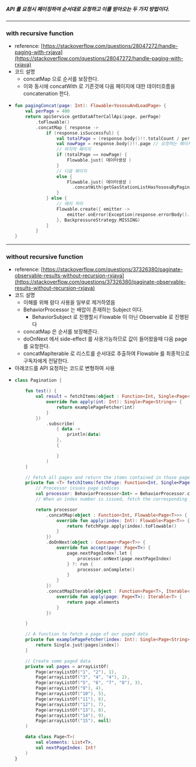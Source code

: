 ##### API 를 요청시 페이징하여 순서대로 요청하고 이를 받아오는 두 가지 방법이다.
---
### with recursive function
* reference: [https://stackoverflow.com/questions/28047272/handle-paging-with-rxjava](https://stackoverflow.com/questions/28047272/handle-paging-with-rxjava)
* 코드 설명
  * concatMap 으로 순서를 보장한다.
  * 이와 동시에 concatWith 로 기존것에 다음 페이지에 대한 데이터흐름을 concatenation 한다.
* ```kotlin
  fun pagingConcat(page: Int): Flowable<YososuAndLoadPage> {
      val perPage = 400
      return apiService.getDataAfterCallApi(page, perPage)
          .toFlowable()
          .concatMap { response ->
              if (response.isSuccessful) {
                  val totalPage = (response.body()!!.totalCount / perPage) + 1 // 요청하는 페이지에서 주거나 추측하거나 다른방법
                  val nowPage = response.body()!!.page // 요청하는 페이지에 맞추어서 변형
                  // 마지막 페이지
                  if (totalPage == nowPage) {
                      Flowable.just( 데이터생성 )
                  }
                  // 다음 페이지
                  else {
                      Flowable.just( 데이터생성 )
                        .concatWith(getGasStationListHasYososuByPagingConcat(page = nowPage + 1))
                  }
              } else {
                  // 에러 처리
                  Flowable.create({ emitter ->
                      emitter.onError(Exception(response.errorBody().toString()))
                  }, BackpressureStrategy.MISSING)
              }
          }
  }
---
### without recursive function
* reference: [https://stackoverflow.com/questions/37326380/paginate-observable-results-without-recursion-rxjava](https://stackoverflow.com/questions/37326380/paginate-observable-results-without-recursion-rxjava)
* 코드 설명
  * 이해를 위해 람다 사용을 일부로 제거하였음
  * BehaviorProcessor 는 배압이 존재하는 Subject 이다.
    * BehaviorSubject 로 진행할시 Flowable 이 아닌 Observable 로 진행된다
  * concatMap 은 순서를 보장해준다.
  * doOnNext 에서 side-effect 를 사용가능하므로 값이 들어왔을때 다음 page 를 요청한다.
  * concatMapIterable 로 리스트를 순서대로 추출하여 Flowable<T> 를 최종적으로 구독자에게 전달한다.
* 아래코드를 API 요청하는 코드로 변형하여 사용
* ```kotlin
  class Pagination {
  
      fun test() {
          val result = fetchItems(object : Function<Int, Single<Page<String>>> {
              override fun apply(int: Int): Single<Page<String>> {
                  return examplePageFetcher(int)
              }
          })
              .subscribe(
                  { data ->
                      println(data)
                  },
                  {
  
                  }
              )
      }
  
      // Fetch all pages and return the items contained in those pages, using the provided page fetcher function
      private fun <T> fetchItems(fetchPage: Function<Int, Single<Page<T>>>): Flowable<T> {
          // Processor issues page indices
          val processor: BehaviorProcessor<Int> = BehaviorProcessor.createDefault(0)
          // When an index number is issued, fetch the corresponding page
  
          return processor
              .concatMap(object : Function<Int, Flowable<Page<T>>> {
                  override fun apply(index: Int): Flowable<Page<T>> {
                      return fetchPage.apply(index).toFlowable()
                  }
              })
              .doOnNext(object : Consumer<Page<T>> {
                  override fun accept(page: Page<T>) {
                      page.nextPageIndex?.let {
                          processor.onNext(page.nextPageIndex)
                      } ?: run {
                          processor.onComplete()
                      }
                  }
              })
              .concatMapIterable(object : Function<Page<T>, Iterable<T>> {
                  override fun apply(page: Page<T>): Iterable<T> {
                      return page.elements
                  }
              })
  
      }
  
      // A function to fetch a page of our paged data
      private fun examplePageFetcher(index: Int): Single<Page<String>> {
          return Single.just(pages[index])
      }
  
      // Create some paged data
      private val pages = arrayListOf(
          Page(arrayListOf("1", "2"), 1),
          Page(arrayListOf("3", "4", "4"), 2),
          Page(arrayListOf("5", "6", "7", "8"), 3),
          Page(arrayListOf("9"), 4),
          Page(arrayListOf("10"), 5),
          Page(arrayListOf("11"), 6),
          Page(arrayListOf("12"), 7),
          Page(arrayListOf("13"), 8),
          Page(arrayListOf("14"), 9),
          Page(arrayListOf("15"), null)
      )
  
      data class Page<T>(
          val elements: List<T>,
          val nextPageIndex: Int?
      )
  }
